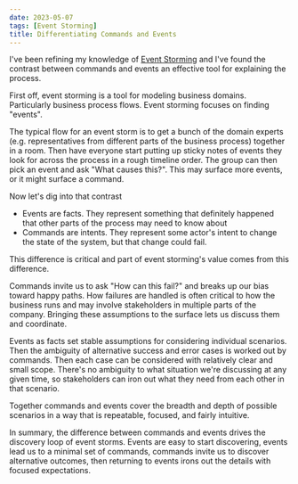 ```yaml
---
date: 2023-05-07
tags: [Event Storming]
title: Differentiating Commands and Events
---
```


I've been refining my knowledge of [Event Storming](http://ziobrando.blogspot.com/2013/11/introducing-event-storming.html) 
and I've found the contrast between commands and events an effective tool for explaining the process.
<!--more-->

First off, event storming is a tool for modeling business domains. Particularly business process flows.
Event storming focuses on finding "events".

The typical flow for an event storm is to get a bunch of the domain experts (e.g. representatives from different parts of the business process)
together in a room. Then have everyone start putting up sticky notes of events they look for across the process in a rough timeline order. 
The group can then pick an event and ask "What causes this?". This may surface more events, or it might surface a command.

Now let's dig into that contrast
- Events are facts. They represent something that definitely happened that other parts of the process may need to know about
- Commands are intents. They represent some actor's intent to change the state of the system, but that change could fail.

This difference is critical and part of event storming's value comes from this difference.

Commands invite us to ask "How can this fail?" and breaks up our bias toward happy paths. How failures are handled is often critical to how the business runs
and may involve stakeholders in multiple parts of the company. Bringing these assumptions to the surface lets us discuss them and coordinate.

Events as facts set stable assumptions for considering individual scenarios. 
Then the ambiguity of alternative success and error cases is worked out by commands. Then each case can be considered with relatively clear and small scope.
There's no ambiguity to what situation we're discussing at any given time, so stakeholders can iron out what they need from each other in that scenario.

Together commands and events cover the breadth and depth of possible scenarios in a way that is repeatable, focused, and fairly intuitive.

In summary, the difference between commands and events drives the discovery loop of event storms.
Events are easy to start discovering, events lead us to a minimal set of commands, commands invite us to discover alternative outcomes, 
then returning to events irons out the details with focused expectations.
